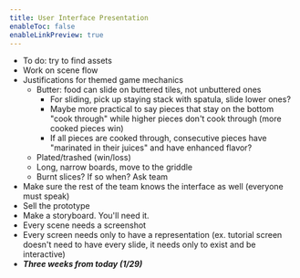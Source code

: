 ```yaml
---
title: User Interface Presentation
enableToc: false
enableLinkPreview: true
---
```

- To do: try to find assets
- Work on scene flow
- Justifications for themed game mechanics
	- Butter: food can slide on buttered tiles, not unbuttered ones
		- For sliding, pick up staying stack with spatula, slide lower ones?
		- Maybe more practical to say pieces that stay on the bottom "cook through" while higher pieces don't cook through (more cooked pieces win)
		- If all pieces are cooked through, consecutive pieces have "marinated in their juices" and have enhanced flavor?
	- Plated/trashed (win/loss)
	- Long, narrow boards, move to the griddle
	- Burnt slices? If so when? Ask team
- Make sure the rest of the team knows the interface as well (everyone must speak)
- Sell the prototype
- Make a storyboard. You'll need it.
- Every scene needs a screenshot
- Every screen needs only to have a representation (ex. tutorial screen doesn't need to have every slide, it needs only to exist and be interactive)
- ***Three weeks from today (1/29)***